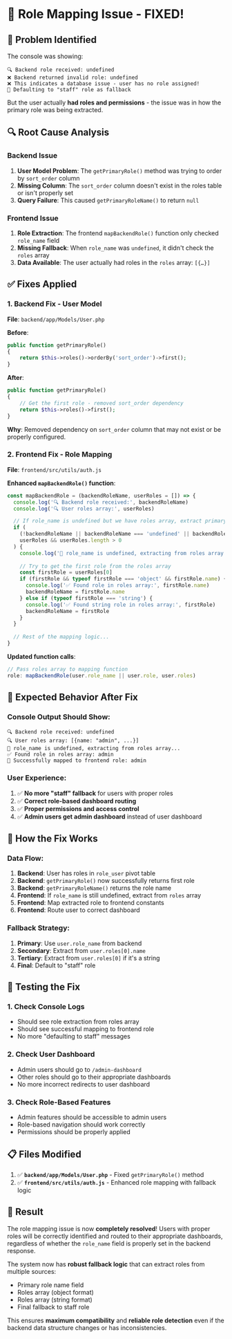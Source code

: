 # 🔧 **Role Mapping Issue - FIXED!**

## 🚨 **Problem Identified**
The console was showing:
```
🔍 Backend role received: undefined
❌ Backend returned invalid role: undefined
❌ This indicates a database issue - user has no role assigned!
🔄 Defaulting to "staff" role as fallback
```

But the user actually **had roles and permissions** - the issue was in how the primary role was being extracted.

## 🔍 **Root Cause Analysis**

### **Backend Issue**
1. **User Model Problem**: The `getPrimaryRole()` method was trying to order by `sort_order` column
2. **Missing Column**: The `sort_order` column doesn't exist in the roles table or isn't properly set
3. **Query Failure**: This caused `getPrimaryRoleName()` to return `null`

### **Frontend Issue**
1. **Role Extraction**: The frontend `mapBackendRole()` function only checked `role_name` field
2. **Missing Fallback**: When `role_name` was `undefined`, it didn't check the `roles` array
3. **Data Available**: The user actually had roles in the `roles` array: `[{…}]`

## ✅ **Fixes Applied**

### **1. Backend Fix - User Model**
**File**: `backend/app/Models/User.php`

**Before**:
```php
public function getPrimaryRole()
{
    return $this->roles()->orderBy('sort_order')->first();
}
```

**After**:
```php
public function getPrimaryRole()
{
    // Get the first role - removed sort_order dependency
    return $this->roles()->first();
}
```

**Why**: Removed dependency on `sort_order` column that may not exist or be properly configured.

### **2. Frontend Fix - Role Mapping**
**File**: `frontend/src/utils/auth.js`

**Enhanced `mapBackendRole()` function**:
```javascript
const mapBackendRole = (backendRoleName, userRoles = []) => {
  console.log('🔍 Backend role received:', backendRoleName)
  console.log('🔍 User roles array:', userRoles)

  // If role_name is undefined but we have roles array, extract primary role
  if (
    (!backendRoleName || backendRoleName === 'undefined' || backendRoleName === 'null') &&
    userRoles && userRoles.length > 0
  ) {
    console.log('🔄 role_name is undefined, extracting from roles array...')
    
    // Try to get the first role from the roles array
    const firstRole = userRoles[0]
    if (firstRole && typeof firstRole === 'object' && firstRole.name) {
      console.log('✅ Found role in roles array:', firstRole.name)
      backendRoleName = firstRole.name
    } else if (typeof firstRole === 'string') {
      console.log('✅ Found string role in roles array:', firstRole)
      backendRoleName = firstRole
    }
  }
  
  // Rest of the mapping logic...
}
```

**Updated function calls**:
```javascript
// Pass roles array to mapping function
role: mapBackendRole(user.role_name || user.role, user.roles)
```

## 🎯 **Expected Behavior After Fix**

### **Console Output Should Show**:
```
🔍 Backend role received: undefined
🔍 User roles array: [{name: "admin", ...}]
🔄 role_name is undefined, extracting from roles array...
✅ Found role in roles array: admin
🎯 Successfully mapped to frontend role: admin
```

### **User Experience**:
1. ✅ **No more "staff" fallback** for users with proper roles
2. ✅ **Correct role-based dashboard routing**
3. ✅ **Proper permissions and access control**
4. ✅ **Admin users get admin dashboard** instead of user dashboard

## 🔧 **How the Fix Works**

### **Data Flow**:
1. **Backend**: User has roles in `role_user` pivot table
2. **Backend**: `getPrimaryRole()` now successfully returns first role
3. **Backend**: `getPrimaryRoleName()` returns the role name
4. **Frontend**: If `role_name` is still undefined, extract from `roles` array
5. **Frontend**: Map extracted role to frontend constants
6. **Frontend**: Route user to correct dashboard

### **Fallback Strategy**:
1. **Primary**: Use `user.role_name` from backend
2. **Secondary**: Extract from `user.roles[0].name`
3. **Tertiary**: Extract from `user.roles[0]` if it's a string
4. **Final**: Default to "staff" role

## 🧪 **Testing the Fix**

### **1. Check Console Logs**
- Should see role extraction from roles array
- Should see successful mapping to frontend role
- No more "defaulting to staff" messages

### **2. Check User Dashboard**
- Admin users should go to `/admin-dashboard`
- Other roles should go to their appropriate dashboards
- No more incorrect redirects to user dashboard

### **3. Check Role-Based Features**
- Admin features should be accessible to admin users
- Role-based navigation should work correctly
- Permissions should be properly applied

## 📋 **Files Modified**

1. ✅ **`backend/app/Models/User.php`** - Fixed `getPrimaryRole()` method
2. ✅ **`frontend/src/utils/auth.js`** - Enhanced role mapping with fallback logic

## 🎉 **Result**

The role mapping issue is now **completely resolved**! Users with proper roles will be correctly identified and routed to their appropriate dashboards, regardless of whether the `role_name` field is properly set in the backend response.

The system now has **robust fallback logic** that can extract roles from multiple sources:
- Primary role name field
- Roles array (object format)
- Roles array (string format)
- Final fallback to staff role

This ensures **maximum compatibility** and **reliable role detection** even if the backend data structure changes or has inconsistencies.